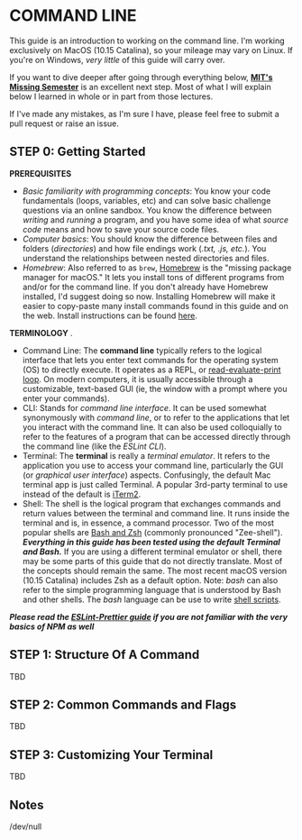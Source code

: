 # COMMAND LINE

This guide is an introduction to working on the command line. I'm working exclusively on MacOS (10.15 Catalina), so your mileage may vary on Linux. If you're on Windows, *very little* of this guide will carry over.

If you want to dive deeper after going through everything below, **[MIT's Missing Semester](https://missing.csail.mit.edu/)** is an excellent next step. Most of what I will explain below I learned in whole or in part from those lectures.

If I've made any mistakes, as I'm sure I have, please feel free to submit a pull request or raise an issue.

## STEP 0: Getting Started

**PREREQUISITES**

- _Basic familiarity with programming concepts_: You know your code fundamentals (loops, variables, etc) and can solve basic challenge questions via an online sandbox. You know the difference between *writing* and *running* a program, and you have some idea of what *source code* means and how to save your source code files.
- _Computer basics_: You should know the difference between files and folders (*directories*) and how file endings work (*.txt, .js, etc.*). You understand the relationships between nested directories and files.
- _Homebrew_: Also referred to as `brew`, [Homebrew](https://brew.sh/) is the "missing package manager for macOS." It lets you install tons of different programs from and/or for the command line. If you don't already have Homebrew installed, I'd suggest doing so now. Installing Homebrew will make it easier to copy-paste many install commands found in this guide and on the web. Install instructions can be found [here](https://brew.sh/).

**TERMINOLOGY** . 
* Command Line: The **command line** typically refers to the logical interface that lets you enter text commands for the operating system (OS) to directly execute. It operates as a REPL, or [read-evaluate-print loop](https://en.wikipedia.org/wiki/Read%E2%80%93eval%E2%80%93print_loop). On modern computers, it is usually accessible through a customizable, text-based GUI (ie, the window with a prompt where you enter your commands).
* CLI: Stands for *command line interface*. It can be used somewhat synonymously with *command line*, or to refer to the applications that let you interact with the command line. It can also be used colloquially to refer to the features of a program that can be accessed directly through the command line (like the *ESLint CLI*).
* Terminal: The **terminal** is really a *terminal emulator*. It refers to the application you use to access your command line, particularly the GUI (or _graphical user interface_) aspects. Confusingly, the default Mac terminal app is just called Terminal. A popular 3rd-party terminal to use instead of the default is [iTerm2](https://www.iterm2.com/).
* Shell: The shell is the logical program that exchanges commands and return values between the terminal and command line. It runs inside the terminal and is, in essence, a command processor. Two of the most popular shells are [Bash and Zsh](https://stackabuse.com/zsh-vs-bash/) (commonly pronounced "Zee-shell"). **_Everything in this guide has been tested using the default Terminal and Bash._** If you are using a different terminal emulator or shell, there may be some parts of this guide that do not directly translate. Most of the concepts should remain the same. The most recent macOS version (10.15 Catalina) includes Zsh as a default option. Note: *bash* can also refer to the simple programming language that is understood by Bash and other shells. The *bash* language can be use to write [shell scripts](https://flaviocopes.com/bash-scripting/).

**_Please read the [ESLint-Prettier guide](../ESLint-Prettier.md) if you are not familiar with the very basics of NPM as well_**

## STEP 1: Structure Of A Command
TBD

## STEP 2: Common Commands and Flags
TBD

## STEP 3: Customizing Your Terminal
TBD

## Notes

/dev/null
